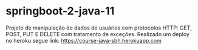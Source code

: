 # springboot-2-java-11
Projeto de manipulação de dados de usuários com protocolos HTTP: GET, POST, PUT E DELETE com tratamento de exceções.
Realizado um deploy no heroku segue link: https://course-java-sbh.herokuapp.com
